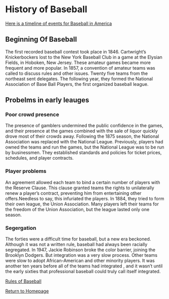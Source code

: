 # History of Baseball

[Here is a timeline of events for Baseball in America](https://www.pbs.org/kenburns/baseball/timeline)

## Beginning Of Baseball
The first recorded baseball contest took place in 1846. Cartwright’s Knickerbockers lost to the New York Baseball Club in a game at the Elysian Fields, in Hoboken, New Jersey. These amateur games became more frequent and more popular. In 1857, a convention of amateur teams was called to discuss rules and other issues. Twenty five teams from the northeast sent delegates. The following year, they formed the National Association of Base Ball Players, the first organized baseball league.
## Probelms in early leauges
### Poor crowd presence
The presence of gamblers undermined the public confidence in the games, and their presence at the games combined with the sale of liquor quickly drove most of their crowds away. Following the 1875 season, the National Association was replaced with the National League. Previously, players had owned the teams and run the games, but the National League was to be run by businessmen. They established standards and policies for ticket prices, schedules, and player contracts.
### Player problems
An agreement allowed each team to bind a certain number of players with the Reserve Clause. This clause granted teams the rights to unilaterally renew a player’s contract, preventing him from entertaining other offers.Needless to say, this infuriated the players. In 1884, they tried to form their own league, the Union Association. Many players left their teams for the freedom of the Union Association, but the league lasted only one season. 
### Segergation
The forties were a difficult time for baseball, but a new era beckoned. Although it was not a written rule, baseball had always been racially segregated. In 1947, Jackie Robinson broke the color barrier, joining the Brooklyn Dodgers. But integration was a very slow process. Other teams were slow to adopt African-American and other minority players. It was another ten years before all of the teams had integrated , and it wasn’t until the early sixties that professional baseball could truly call itself integrated.

[Rules of Baseball](https://github.com/Tdneubeck/Midterm-Baseball/blob/main/RulesOfBaseball.md)

[Return to Homepage](https://github.com/Tdneubeck/Midterm-Baseball/edit/main/README.md)
